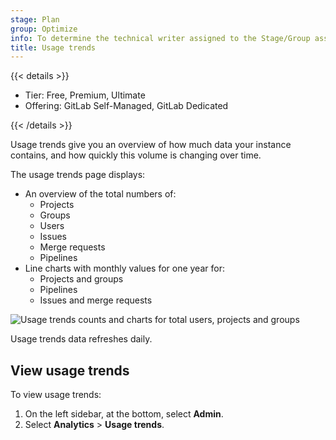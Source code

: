 ```yaml
---
stage: Plan
group: Optimize
info: To determine the technical writer assigned to the Stage/Group associated with this page, see https://handbook.gitlab.com/handbook/product/ux/technical-writing/#assignments
title: Usage trends
---
```


{{< details >}}

- Tier: Free, Premium, Ultimate
- Offering: GitLab Self-Managed, GitLab Dedicated

{{< /details >}}

Usage trends give you an overview of how much data your instance contains, and how quickly this volume is changing over time.

The usage trends page displays:

- An overview of the total numbers of:
  - Projects
  - Groups
  - Users
  - Issues
  - Merge requests
  - Pipelines
- Line charts with monthly values for one year for:
  - Projects and groups
  - Pipelines
  - Issues and merge requests

![Usage trends counts and charts for total users, projects and groups](img/usage_trends_v17_7.png)

Usage trends data refreshes daily.

## View usage trends

To view usage trends:

1. On the left sidebar, at the bottom, select **Admin**.
1. Select **Analytics** > **Usage trends**.

